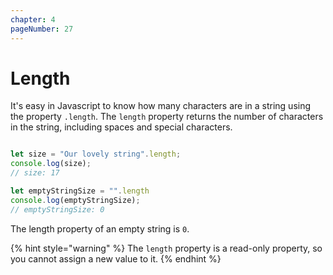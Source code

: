 ```yaml
---
chapter: 4
pageNumber: 27
---
```

# Length

It's easy in Javascript to know how many characters are in a string using the property `.length`. The `length` property returns the number of characters in the string, including spaces and special characters.

```javascript

let size = "Our lovely string".length;
console.log(size);
// size: 17

let emptyStringSize = "".length
console.log(emptyStringSize);
// emptyStringSize: 0

```

The length property of an empty string is `0`.&#x20;

{% hint style="warning" %}
The `length` property is a read-only property, so you cannot assign a new value to it.
{% endhint %}
